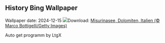 ## History Bing Wallpaper
Wallpaper date: 2024-12-15
![](https://www.bing.com/th?id=OHR.MisurinaLake_DE-DE0931532016_UHD.jpg&w=1000)Download: [Misurinasee, Dolomiten, Italien (© Marco Bottigelli/Getty Images)](https://www.bing.com/th?id=OHR.MisurinaLake_DE-DE0931532016_UHD.jpg)

Auto get programm by LtgX
